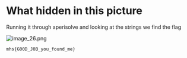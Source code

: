 # What hidden in this picture

Running it through aperisolve and looking at the strings we find the flag

![image_26.png](image_26.png)

```
mhs{G00D_J0B_you_found_me}
```